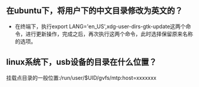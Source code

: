 ## 在ubuntu下，将用户下的中文目录修改为英文的？
- 在终端下，执行export LANG='en_US',xdg-user-dirs-gtk-update这两个命令，进行更新操作，完成之后，再次执行这两个命令，此时选择保留原来名称的选项。
## linux系统下，usb设备的目录在什么位置？
挂载点目录的一般位置:/run/user/$UID/gvfs/mtp:host=xxxxxxx
